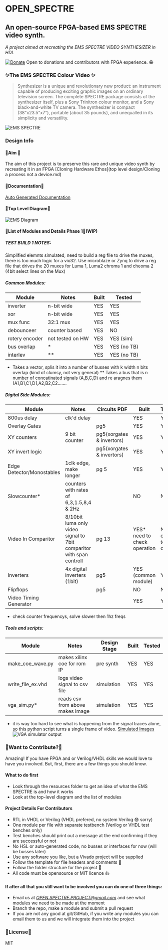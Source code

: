 # OPEN_SPECTRE
## An open-source FPGA-based EMS SPECTRE video synth.
*A project aimed at recreating the EMS SPECTRE VIDEO SYNTHESIZER in HDL*

[![Donate](https://img.shields.io/badge/Donate-PayPal-green.svg)](https://www.paypal.com/donate/?hosted_button_id=LSMYWSM7M7EEA)
Open to donations and contributors with FPGA experience. 😀 

###  ✨The EMS SPECTRE Colour Video ✨
>Synthesizer is a unique and revolutionary new product: an instrument capable of producing exciting graphic images on an ordinary television screen. The complete SPECTRE package consists of the synthesizer itself, plus a Sony Trinitron colour monitor, and a Sony black-and-white TV camera. The synthesizer is compact (38"x23.5"x7"), portable (about 35 pounds), and unequalled in its simplicity and versatility.

![EMS SPECTRE](/Spectron%20Resources/Product%20Photos/spectre1.jpg)

### Design Info
#### 🎉Aim 🎉
The aim of this project is to preserve this rare and unique video synth by recreating it in an FPGA
[Cloning Hardware Ethos](top level design/Cloning a process not a device.md)

#### 🍒Documentation🍒
[Auto Generated Documentation](https://cfoge.github.io/OPEN_SPECTRE-/)

#### 🥨Top Level Diagram🥨
![EMS Diagram](/top%20level%20design/block_design_original.JPG)

#### 🍨List of Modules and Details Phase 1🍨(WIP)

##### TEST BUILD 1 NOTES:
Simplified elemnts simulated, need to build a reg file to drive the muxes, there is too much logic for a vio32.
Use microblaze or Zynq to drive a reg file that drives the 20 muxes for Luma 1, Luma2 chroma 1 and cheoma 2 (4bit select lines on the Mux)

##### Common Modules:
| Module | Notes | Built |Tested |
| ------ | ------ |-----|-----|
| inverter | n-bit wide |YES| YES|
| xor | n-bit wide |YES| YES|
| mux func | 32:1 mux |YES| YES|
| debounceer | counter based |YES| NO|
| rotery encoder | not tested on HW |YES| YES (sim)|
| bus overlap | * |YES| YES (no TB)|
| interlev | ** |YES| YES (no TB)|
* Takes a vector, splis it into a number of busses with k width n bits overlap (kind of clumsy, not very general)
** Takes a bus that is n number of concatinated signals (A,B,C,D) and re aragnes them (A1,B1,C1,D1,A2,B2,C2.......

##### Digital Side Modules:

| Module | Notes | Circuits PDF | Built |Tested |
| ------ | ------ |-----|-----|-----|
| 800us delay | clk'd delay ||YES|YES|
| Overlay Gates |  |pg5|YES|YES|
| XY counters |9 bit counter  |pg5(xorgates & invertors)|YES|YES|
| XY invert logic |  |pg5(xorgates & invertors)|YES|YES|
| Edge Detector/Monostables | 1clk edge, make longer |pg 5|YES|YES|
| Slowcounter* | counters with rates of 6,3,1.5,8,4 & 2Hz ||NO|NO|
|Video In Comparitor|8/10bit luma only video signal to 7bit comparitor with span controll|pg 13| YES* need to check operation | NO* check test cases| 
| Inverters |4x digital inverters (1bit)|pg5| YES (common module) | YES |
| Flipflops ||pg5| NO | NO |
| Video Timing Generator || |YES|YES|

* check counter frequencys, solve slower then 1hz freqs

##### Tools and scripts:

| Module | Notes | Design Stage | Built |Tested |
| ------ | ------ |-----|-----|-----|
| make_coe_wave.py | makes xilinx coe for rom IP |pre synth|YES|YES|
| write_file_ex.vhd | logs video signal to csv file |simulation|YES|YES|
| vga_sim.py* | reads csv from above makes image |simulation|YES|YES|
* it is way too hard to see what is happening from the signal traces alone, so this python script turns a single frame of video. [Simulated Images](https://github.com/cfoge/OPEN_SPECTRE-/tree/MVP_1/src/synth_tools/sim_images)
![VGA simulator output](src/synth_tools/sim_images/x&y_cnt_combo.png)

### 🍣Want to Contribute?🍣
Amazing! If you have FPGA and or Verilog/VHDL skills we would love to have you involved. But, first, there are a few things you should know. 
#### What to do first
- Look through the resources folder to get an idea of what the EMS SPECTRE is and how it works
- Look at the top-level diagram and the list of modules
#### Project Details For Contributors
- RTL in VHDL or Verilog (VHDL prefered, no system Verilog 😎 sorry) 
- One module per file with separate testbench (Verilog or VHDL test benches only)
- Test benches should print out a message at the end confirming if they are successful or not
- No HSL or auto-generated code, no busses or interfaces for now (will be busses later)
- Use any software you like, but a Vivado project will be supplied
- Follow the template for file headers and comments 📑
- Follow the folder structure for the project 📂
- All code must be opensource or MIT licence 👍

#### If after all that you still want to be involved you can do one of three things:
- Email us at *OPEN.SPECTRE.PROJECT@gmail.com* and see what modules we need to be made at the moment
- Branch the repo, make a module and submit a pull request 
- If you are not any good at git/GitHub, if you write any modules you can email them to us and we will integrate them into the project

### 🐙License🐙
MIT


[//]: # (These are reference links used in the body of this note and get stripped out when the markdown processor does its job. There is no need to format nicely because it shouldn't be seen. Thanks SO - http://stackoverflow.com/questions/4823468/store-comments-in-markdown-syntax)

   [dill]: <https://github.com/joemccann/dillinger>
   [git-repo-url]: <https://github.com/joemccann/dillinger.git>
   [john gruber]: <http://daringfireball.net>
   [df1]: <http://daringfireball.net/projects/markdown/>
   [markdown-it]: <https://github.com/markdown-it/markdown-it>
   [Ace Editor]: <http://ace.ajax.org>
   [node.js]: <http://nodejs.org>
   [Twitter Bootstrap]: <http://twitter.github.com/bootstrap/>
   [jQuery]: <http://jquery.com>
   [@tjholowaychuk]: <http://twitter.com/tjholowaychuk>
   [express]: <http://expressjs.com>
   [AngularJS]: <http://angularjs.org>
   [Gulp]: <http://gulpjs.com>

   [PlDb]: <https://github.com/joemccann/dillinger/tree/master/plugins/dropbox/README.md>
   [PlGh]: <https://github.com/joemccann/dillinger/tree/master/plugins/github/README.md>
   [PlGd]: <https://github.com/joemccann/dillinger/tree/master/plugins/googledrive/README.md>
   [PlOd]: <https://github.com/joemccann/dillinger/tree/master/plugins/onedrive/README.md>
   [PlMe]: <https://github.com/joemccann/dillinger/tree/master/plugins/medium/README.md>
   [PlGa]: <https://github.com/RahulHP/dillinger/blob/master/plugins/googleanalytics/README.md>
